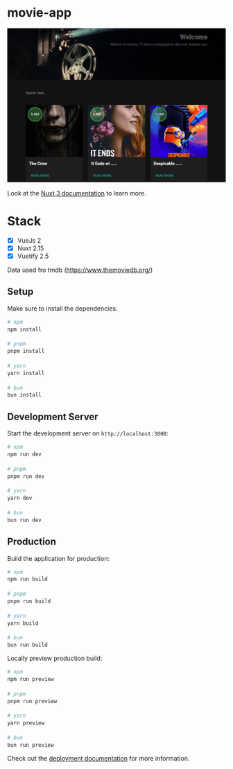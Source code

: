 # movie-app

![](assets/preview.png)

Look at the [Nuxt 3 documentation](https://nuxt.com/docs/getting-started/introduction) to learn more.

# Stack

- [x] VueJs 2
- [x] Nuxt 2.15
- [x] Vuetify 2.5

Data used fro tmdb (https://www.themoviedb.org/)

## Setup

Make sure to install the dependencies:

```bash
# npm
npm install

# pnpm
pnpm install

# yarn
yarn install

# bun
bun install
```

## Development Server

Start the development server on `http://localhost:3000`:

```bash
# npm
npm run dev

# pnpm
pnpm run dev

# yarn
yarn dev

# bun
bun run dev
```

## Production

Build the application for production:

```bash
# npm
npm run build

# pnpm
pnpm run build

# yarn
yarn build

# bun
bun run build
```

Locally preview production build:

```bash
# npm
npm run preview

# pnpm
pnpm run preview

# yarn
yarn preview

# bun
bun run preview
```

Check out the [deployment documentation](https://nuxt.com/docs/getting-started/deployment) for more information.
